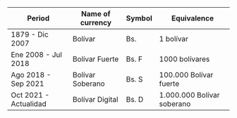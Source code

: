 | Period | Name of currency | Symbol | Equivalence |
| ------ | ---------------- | ------ | ----------- |
| 1879 - Dic 2007         | Bolívar            | Bs.  | 1 bolívar |
| Ene 2008 - Jul 2018    | Bolívar Fuerte     | Bs. F | 1000 bolívares |
| Ago 2018 - Sep 2021      | Bolívar Soberano   | Bs. S | 100.000 Bolívar fuerte |
| Oct 2021 - Actualidad  | Bolívar Digital    | Bs. D | 1.000.000 Bolívar soberano |
